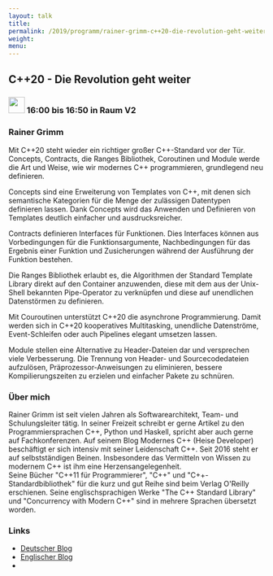 ```yaml
---
layout: talk
title:
permalink: /2019/programm/rainer-grimm-c++20-die-revolution-geht-weiter/
weight:
menu:
---
```

## C++20 - Die Revolution geht weiter

### <img height = "32" src="../../../images/talk.svg"> 16:00 bis 16:50 in Raum V2

### Rainer Grimm

Mit C++20 steht wieder ein richtiger großer C++-Standard vor der Tür. Concepts, Contracts, die Ranges Bibliothek, Coroutinen und Module werde die Art und Weise, wie wir modernes C++ programmieren, grundlegend neu definieren.

Concepts sind eine Erweiterung von Templates von C++, mit denen sich semantische Kategorien für die Menge der zulässigen Datentypen definieren lassen. Dank Concepts wird das Anwenden und Definieren von Templates deutlich einfacher und ausdrucksreicher.   

 Contracts definieren Interfaces für Funktionen. Dies Interfaces können aus Vorbedingungen für die Funktionsargumente, Nachbedingungen für das Ergebnis einer Funktion und Zusicherungen während der Ausführung der Funktion bestehen.

 Die Ranges Bibliothek erlaubt es, die Algorithmen der Standard Template Library direkt auf den Container anzuwenden, diese mit dem aus der Unix-Shell bekannten Pipe-Operator zu verknüpfen und diese auf unendlichen Datenstörmen zu definieren. 

Mit Couroutinen unterstützt C++20 die asynchrone Programmierung. Damit werden sich in C++20 kooperatives Multitasking, unendliche Datenströme, Event-Schleifen oder auch Pipelines elegant umsetzen lassen.

Module stellen eine Alternative zu Header-Dateien dar und versprechen viele Verbesserung. Die Trennung von Header- und Sourcecodedateien aufzulösen, Präprozessor-Anweisungen zu eliminieren, bessere Kompilierungszeiten zu erzielen und einfacher Pakete zu schnüren.

### Über mich

Rainer Grimm ist seit vielen Jahren als Softwarearchitekt, Team- und Schulungsleiter tätig. In seiner Freizeit schreibt er gerne Artikel zu den Programmiersprachen C++, Python und Haskell, spricht aber auch gerne auf Fachkonferenzen. Auf seinem Blog Modernes C++ (Heise Developer) beschäftigt er sich intensiv mit seiner Leidenschaft C++. Seit 2016 steht er auf selbstständigen Beinen. Insbesondere das Vermitteln von Wissen zu modernem C++ ist ihm eine Herzensangelegenheit.  
Seine Bücher "C++11 für Programmierer", "C++" und "C++-Standardbibliothek" für die kurz und gut Reihe sind beim Verlag O'Reilly erschienen. Seine englischsprachigen Werke "The C++ Standard Library" und "Concurrency with Modern C++" sind in mehrere Sprachen übersetzt worden. 

### Links

- <a href="https://www.grimm-jaud.de/index.php/blog" target="_blank">Deutscher Blog</a>
- <a href="https://www.modernescpp.com/" target="_blank">Englischer Blog</a>
- <a href="" target="_blank"></a>